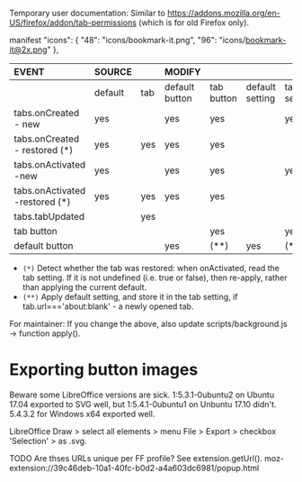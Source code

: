 Temporary user documentation: Similar to https://addons.mozilla.org/en-US/firefox/addon/tab-permissions (which is for old Firefox only).

manifest
"icons": {
  "48": "icons/bookmark-it.png",
  "96": "icons/bookmark-it@2x.png"
},

| **EVENT**                  | SOURCE   |         | MODIFY         |            |                 |             |     |
|:---------------------------|:---------|:--------|:---------------|:-----------|:----------------|:------------|:----|
|                            | default  | tab     | default button | tab button | default setting | tab setting | CSS |
| tabs.onCreated - new       | yes      |         | yes            | yes        |                 | yes         |     |
| tabs.onCreated - restored (*)  | yes      | yes     | yes            | yes        |                 |          |     |
| tabs.onActivated -new          | yes      |         | yes            | yes        |                 | yes         | yes |
| tabs.onActivated -restored (*) | yes      | yes     | yes            | yes        |                 |             | yes |
| tabs.tabUpdated            |          | yes     |                |            |                 |             | yes |
| tab button                 |          |         |                | yes        |                 | yes         | yes |
| default button             |          |         | yes            | (**)      | yes             |  (**)      | (**) |

 * `(*)` Detect whether the tab was restored: when onActivated, read the tab setting. If it is not undefined (i.e. true or false), then re-apply, rather than applying the current default.
 * `(**)` Apply default setting, and store it in the tab setting, if tab.url==='about:blank' - a newly opened tab.

For maintainer: If you change the above, also update scripts/background.js -> function apply().

# Exporting button images
Beware some LibreOffice versions are sick.
1:5.3.1-0ubuntu2 on Ubuntu 17.04 exported to SVG well, but 1:5.4.1-0ubuntu1 on Unbuntu 17.10 didn't.
 5.4.3.2 for Windows x64 exported well.
 
LibreOffice Draw > select all elements > menu File > Export > checkbox 'Selection' > as .svg.

TODO Are thses URLs unique per FF profile? See extension.getUrl(). moz-extension://39c46deb-10a1-40fc-b0d2-a4a603dc6981/popup.html